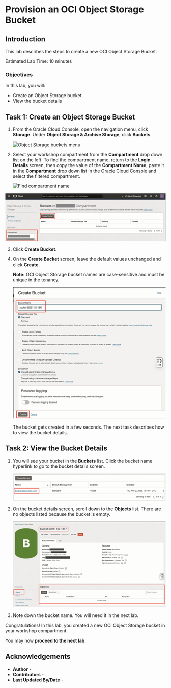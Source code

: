 # Provision an OCI Object Storage Bucket

## Introduction

This lab describes the steps to create a new OCI Object Storage Bucket.

Estimated Lab Time: 10 minutes

### Objectives

In this lab, you will:

* Create an Object Storage bucket
* View the bucket details

## Task 1: Create an Object Storage Bucket

1. From the Oracle Cloud Console, open the navigation menu, click **Storage**. Under **Object Storage & Archive Storage**, click **Buckets**.

   ![Object Storage buckets menu](https://oracle-livelabs.github.io/common/images/console-2025/storage-buckets.png)

2. Select your workshop compartment from the **Compartment** drop down list on the left. <if type="desktop">To find the compartment name, return to the **Login Details** screen, then copy the value of the **Compartment Name**, paste it in the **Compartment** drop down list in the Oracle Cloud Console and select the filtered compartment.

   ![Find compartment name](images/compartment-name.png)
</if>

   ![Buckets Landing Page](images/buckets-landing-page.jpg)

3. Click **Create Bucket**.

4. On the **Create Bucket** screen, leave the default values unchanged and click **Create**.

   **Note:** OCI Object Storage bucket names are case-sensitive and must be unique in the tenancy.

   ![Create Bucket](images/create-bucket.jpg)

   The bucket gets created in a few seconds. The next task describes how to view the bucket details.

## Task 2: View the Bucket Details

1. You will see your bucket in the **Buckets** list. Click the bucket name hyperlink to go to the bucket details screen.

   ![Buckets list](images/buckets-list.jpg)

2. On the bucket details screen, scroll down to the **Objects** list. There are no objects listed because the bucket is empty.

   ![Bucket details and Objects list](images/objects-list.jpg)

3. Note down the bucket name. You will need it in the next lab.

Congratulations! In this lab, you created a new OCI Object Storage bucket in your workshop compartment.

You may now **proceed to the next lab**.

## Acknowledgements

* **Author** - [](var:author)
* **Contributors** - [](var:contributors)
* **Last Updated By/Date** - [](var:last_updated)
